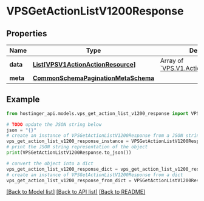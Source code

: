 # VPSGetActionListV1200Response


## Properties

Name | Type | Description | Notes
------------ | ------------- | ------------- | -------------
**data** | [**List[VPSV1ActionActionResource]**](VPSV1ActionActionResource.md) | Array of [&#x60;VPS.V1.Action.ActionResource&#x60;](#model/vpsv1actionactionresource) | [optional] 
**meta** | [**CommonSchemaPaginationMetaSchema**](CommonSchemaPaginationMetaSchema.md) |  | [optional] 

## Example

```python
from hostinger_api.models.vps_get_action_list_v1200_response import VPSGetActionListV1200Response

# TODO update the JSON string below
json = "{}"
# create an instance of VPSGetActionListV1200Response from a JSON string
vps_get_action_list_v1200_response_instance = VPSGetActionListV1200Response.from_json(json)
# print the JSON string representation of the object
print(VPSGetActionListV1200Response.to_json())

# convert the object into a dict
vps_get_action_list_v1200_response_dict = vps_get_action_list_v1200_response_instance.to_dict()
# create an instance of VPSGetActionListV1200Response from a dict
vps_get_action_list_v1200_response_from_dict = VPSGetActionListV1200Response.from_dict(vps_get_action_list_v1200_response_dict)
```
[[Back to Model list]](../README.md#documentation-for-models) [[Back to API list]](../README.md#documentation-for-api-endpoints) [[Back to README]](../README.md)


